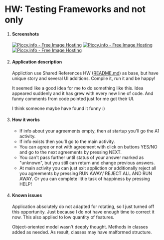 #   HW: Testing Frameworks and not only
<ol> 
  <li>
    <h4>Screenshots</h4>
<a href="http://piccy.info/view3/10376677/4b9281b53345fa178d3136f1a762bcab/" target="_blank"><img src="http://i.piccy.info/i9/71c5efe926a905dac544b6f1d7ebf0e8/1476063128/13002/1074801/Screenshot_1476061195_500.jpg" alt="Piccy.info - Free Image Hosting" border="0" /></a><a href="http://i.piccy.info/a3c/2016-10-10-01-32/i9-10376677/281x500-r" target="_blank"><img src="http://i.piccy.info/a3/2016-10-10-01-32/i9-10376677/281x500-r/i.gif" alt="" border="0" /></a>
<a href="http://piccy.info/view3/10376678/812644b805aafcca55d9d0674f3509a9/" target="_blank"><img src="http://i.piccy.info/i9/5a627bc2fa95b0cc00b4a381abf28d9d/1476063162/22686/1074801/Screenshot_1476062328_500.jpg" alt="Piccy.info - Free Image Hosting" border="0" /></a><a href="http://i.piccy.info/a3c/2016-10-10-01-32/i9-10376678/281x500-r" target="_blank"><img src="http://i.piccy.info/a3/2016-10-10-01-32/i9-10376678/281x500-r/i.gif" alt="" border="0" /></a>
<a href="http://piccy.info/view3/10376681/00e8c237be08cab58a79169192f1fc1b/" target="_blank"><img src="http://i.piccy.info/i9/1c5a7a483e54ffe1541e0a6756c245ff/1476063195/23092/1074801/Screenshot_1476063065_500.jpg" alt="Piccy.info - Free Image Hosting" border="0" /></a><a href="http://i.piccy.info/a3c/2016-10-10-01-33/i9-10376681/281x500-r" target="_blank"><img src="http://i.piccy.info/a3/2016-10-10-01-33/i9-10376681/281x500-r/i.gif" alt="" border="0" /></a>
  </li>
  <li>
    <h4>Application description</h4>
      <p>
        Appliction use Shared References HW (<a href="https://github.com/zagart/observer-android/blob/hw05102016sharedpref/README.md">README.md</a>) as base, but have unique story and several UI additions. Compile it, 
        run it and be happy!
      </p>
      <p>
        It seemed like a good idea for me to do something like this. Idea appeared suddenly and it has grew with every 
        new line of code. And funny comments from code pointed just for me got their UI.
      </p>
      <p>
        I think someone maybe have found it funny :)
     </p>
  </li>
  <li>
    <h4>How it works</h4>
      <ul>
        <li>If info about your agreements empty, then at startup you'll go the A1 activity.</li>
        <li>If info exists then you'll go to the main activity.</li>
        <li>You can agree or not with agreement with click on buttons YES/NO and go to the next agreements by pressing NEXT.</li>
        <li>You can't pass further until status of your answer marked as "unknown", but you still can return and change previous answers.</li>
        <li>At main activity you can just exit appliction or additionally reject all you agreements by pressing RUN AWAY/
          REJECT ALL AND RUN AWAY. Or you can complete little task of happiness by pressing HELP!
         </li>
      </ul>
  </li>
  <li>
    <h4>Known issues</h4>
     <p>
       Application absolutely do not adapted for rotating, so I just turned off this opportunity. Just because I do not have enough
       time to correct it now. This also applied to low quantity of features.
     </p>
     <p>
       Object-oriented model wasn't deeply thought. Methods in classes added as needed. 
       As result, classes may have malformed structure.
     </p>
  </li>
</ol>

